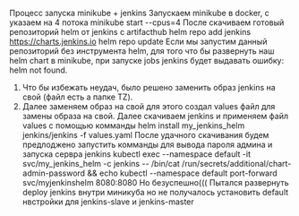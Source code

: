 Процесс запуска minikube + jenkins
Запускаем minikube в docker, с указаем на 4 потока 
  minikube start --cpus=4
После скачиваем готовый репозиторий helm от jenkins с artifacthub 
  helm repo add jenkins https://charts.jenkins.io
  helm repo update
Если мы запустим данный репозиторий без инструмента helm, для того что бы развернуть наш helm chart в minikube, при запуске jobs jenkins будет выдавать ошибку: helm not found.
1. Что бы избежать неудач, было решено заменить образ jenkins на свой (файл есть а папке TZ).
2. Далее заменяем образ на свой для этого создал values файл для замены образа на свой.
Далее скачиваем jenkins и применяем файл values с помощью комманды
  helm install my_jenkins_helm jenkins/jenkins -f values.yaml
После удачного скачивания будем предлоджено запустить комманды для вывода пароля админа и запуска сервра jenkins
  kubectl exec --namespace default -it svc/my_jenkins_helm -c jenkins -- /bin/cat /run/secrets/additional/chart-admin-password && echo
  kubectl --namespace default port-forward svc/myjenkinshelm 8080:8080
Но безуспешно(((
Пытался развернуть deploy jenkins внутри миникуба но не получалось установить default нвстройки для jenkins-slave и jenkins-master
